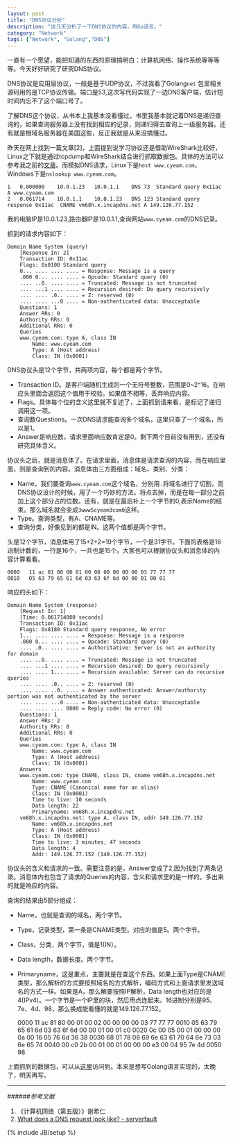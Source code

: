 ```yaml
---
layout: post
title: "DNS协议分析"
description: "这几天分析了一下DNS协议的内容，用Go语言。"
category: "Network"
tags: ["Network", "Golang","DNS"]
---
```

 
一直有一个愿望，能把知道的东西的原理搞明白：计算机网络、操作系统等等等等。今天好好研究了研究DNS协议。

DNS协议是应用层协议，一般是基于UDP协议，不过我看了Golang`net` 包里相关源码用的是TCP协议传输。端口是53,这次写代码实现了一边DNS客户端，估计短时间内忘不了这个端口号了。

了解DNS这个协议，从书本上我基本没看懂过，书里我基本就记着DNS是递归查询的，如果查询服务器上没有找到相应的记录，则递归得去查询上一级服务器。还有就是根域名服务器在美国这些，反正我就是从来没搞懂过。

昨天在网上找到一篇文章[2]，上面提到说学习协议还是借助WireShark比较好，Linux之下就是通过tcpdump和WireShark结合进行抓取数据包。具体的方法可以参考我之前的[文章](http://blog.cyeam.com/postgraduate/2014/04/17/pager_prepare/)。而模拟DNS请求，Linux下是`host www.cyeam.com`，Windows下是`nslookup www.cyeam.com`。

	1	0.000000	10.0.1.23	10.0.1.1	DNS	73	Standard query 0x11ac  A www.cyeam.com
	2	0.061714	10.0.1.1	10.0.1.23	DNS	123	Standard query response 0x11ac  CNAME vm68h.x.incapdns.net A 149.126.77.152

我的电脑IP是10.0.1.23,路由器IP是10.0.1.1,查询网站`www.cyeam.com`的DNS记录。

抓到的请求内容如下：

	Domain Name System (query)
	    [Response In: 2]
	    Transaction ID: 0x11ac
	    Flags: 0x0100 Standard query
		0... .... .... .... = Response: Message is a query
		.000 0... .... .... = Opcode: Standard query (0)
		.... ..0. .... .... = Truncated: Message is not truncated
		.... ...1 .... .... = Recursion desired: Do query recursively
		.... .... .0.. .... = Z: reserved (0)
		.... .... ...0 .... = Non-authenticated data: Unacceptable
	    Questions: 1
	    Answer RRs: 0
	    Authority RRs: 0
	    Additional RRs: 0
	    Queries
		www.cyeam.com: type A, class IN
		    Name: www.cyeam.com
		    Type: A (Host address)
		    Class: IN (0x0001)

DNS协议头是12个字节，共两项内容，每个都是两个字节。

+ Transaction ID。是客户端随机生成的一个无符号整数，范围是0~2^16。在响应头里面会返回这个值用于校验。如果值不相等，丢弃响应内容。
+ Flags。具体每个位的含义这里就不复述了，上面抓到请来看，是标记了递归调用这一项。
+ 查询数Questions。一次DNS请求能查询多个域名，这里只查了一个域名，所以是1。
+ Answer是响应数，请求里面响应数肯定是0。剩下两个目前没有用到，还没有研究具体含义。

协议头之后，就是消息体了。在请求里面，消息体是请求查询的内容，而在响应里面，则是查询到的内容。消息体由三方面组成：域名、类别、分类：

+ Name。我们要查询`www.cyeam.com`这个域名，分别用`.`将域名进行了切割，而DNS协议设计的时候，用了一个巧妙的方法，将点去掉，而是在每一部分之前加上这个部分占的位数。还有，就是在最后补上一个字节的0,表示Name的结束。那么域名就会变成`3www5cyeam3com0`这样。
+ Type。查询类型，有A、CNAME等。
+ 查询分类，好像见到的都是IN。这两个值都是两个字节。

头是12个字节，消息体用了15+2+2=19个字节，一个是31字节。下面的表格是16进制计数的，一行是16个，一共也是15个。大家也可以根据协议头和消息体的内容计算看看。

	0000   11 ac 01 00 00 01 00 00 00 00 00 00 03 77 77 77
	0010   05 63 79 65 61 6d 03 63 6f 6d 00 00 01 00 01

响应的头如下：

	Domain Name System (response)
	    [Request In: 1]
	    [Time: 0.061714000 seconds]
	    Transaction ID: 0x11ac
	    Flags: 0x8180 Standard query response, No error
		1... .... .... .... = Response: Message is a response
		.000 0... .... .... = Opcode: Standard query (0)
		.... .0.. .... .... = Authoritative: Server is not an authority for domain
		.... ..0. .... .... = Truncated: Message is not truncated
		.... ...1 .... .... = Recursion desired: Do query recursively
		.... .... 1... .... = Recursion available: Server can do recursive queries
		.... .... .0.. .... = Z: reserved (0)
		.... .... ..0. .... = Answer authenticated: Answer/authority portion was not authenticated by the server
		.... .... ...0 .... = Non-authenticated data: Unacceptable
		.... .... .... 0000 = Reply code: No error (0)
	    Questions: 1
	    Answer RRs: 2
	    Authority RRs: 0
	    Additional RRs: 0
	    Queries
		www.cyeam.com: type A, class IN
		    Name: www.cyeam.com
		    Type: A (Host address)
		    Class: IN (0x0001)
	    Answers
		www.cyeam.com: type CNAME, class IN, cname vm68h.x.incapdns.net
		    Name: www.cyeam.com
		    Type: CNAME (Canonical name for an alias)
		    Class: IN (0x0001)
		    Time to live: 10 seconds
		    Data length: 22
		    Primaryname: vm68h.x.incapdns.net
		vm68h.x.incapdns.net: type A, class IN, addr 149.126.77.152
		    Name: vm68h.x.incapdns.net
		    Type: A (Host address)
		    Class: IN (0x0001)
		    Time to live: 3 minutes, 47 seconds
		    Data length: 4
		    Addr: 149.126.77.152 (149.126.77.152)

协议头的含义和请求的一致。需要注意的是，Answer变成了2,因为找到了两条记录。消息体内也包含了请求的Queries的内容，含义和请求里的是一样的。多出来的就是响应的内容。

查询的结果由5部分组成：

+ Name，也就是查询的域名，两个字节。
+ Type，记录类型，第一条是CNAME类型。对应的值是5。两个字节。
+ Class，分类，两个字节，值是1(IN）。
+ Data length，数据长度。两个字节。
+ Primaryname，这是重点，主要就是在查这个东西。如果上面Type是CNAME类型，那么解析的方式要按照域名的方式解析，编码方式和上面请求里发送域名的方式一样。如果是A，那么解要按照IP解析，Data length也对应的是4(IPv4)。一个字节是一个IP里的块，然后用点连起来。16进制分别是95、7e、4d、98，那么换成能看懂的就是149.126.77.152。

	0000   11 ac 81 80 00 01 00 02 00 00 00 00 03 77 77 77
	0010   05 63 79 65 61 6d 03 63 6f 6d 00 00 01 00 01 c0
	0020   0c 00 05 00 01 00 00 00 0a 00 16 05 76 6d 36 38
	0030   68 01 78 08 69 6e 63 61 70 64 6e 73 03 6e 65 74
	0040   00 c0 2b 00 01 00 01 00 00 00 e3 00 04 95 7e 4d
	0050   98

上面抓到的数据包，可以从[这里](https://github.com/mnhkahn/go_code/blob/master/dns.cap)访问到。本来是想写Golang语言实现的，太晚了，明天再写。

---

######*参考文献*
1. 《计算机网络（第五版）》谢希仁
2. [What does a DNS request look like? - serverfault](http://serverfault.com/questions/173187/what-does-a-dns-request-look-like)

 
{% include JB/setup %}